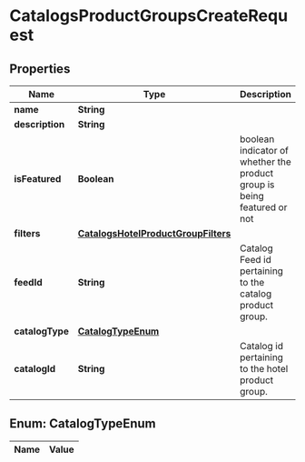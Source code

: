 

# CatalogsProductGroupsCreateRequest

## Properties

Name | Type | Description | Notes
------------ | ------------- | ------------- | -------------
**name** | **String** |  | 
**description** | **String** |  |  [optional]
**isFeatured** | **Boolean** | boolean indicator of whether the product group is being featured or not |  [optional]
**filters** | [**CatalogsHotelProductGroupFilters**](CatalogsHotelProductGroupFilters.md) |  | 
**feedId** | **String** | Catalog Feed id pertaining to the catalog product group. | 
**catalogType** | [**CatalogTypeEnum**](#CatalogTypeEnum) |  | 
**catalogId** | **String** | Catalog id pertaining to the hotel product group. | 


## Enum: CatalogTypeEnum

Name | Value
---- | -----




